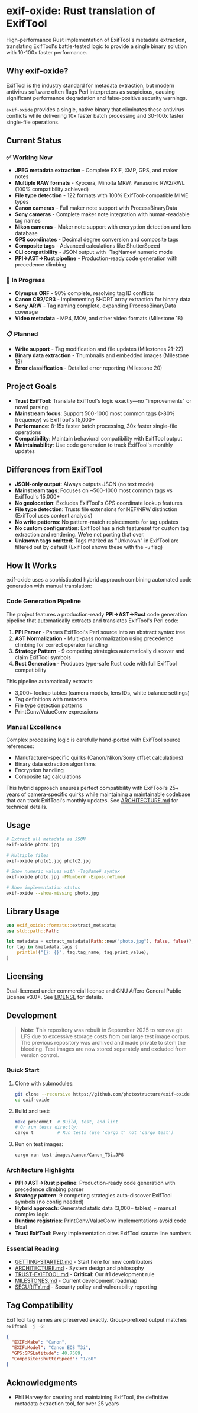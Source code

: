# exif-oxide: Rust translation of ExifTool

High-performance Rust implementation of ExifTool's metadata extraction, translating ExifTool's battle-tested logic to provide a single binary solution with 10-100x faster performance.

## Why exif-oxide?

ExifTool is the industry standard for metadata extraction, but modern antivirus software often flags Perl interpreters as suspicious, causing significant performance degradation and false-positive security warnings.

`exif-oxide` provides a single, native binary that eliminates these antivirus conflicts while delivering 10x faster batch processing and 30-100x faster single-file operations.

## Current Status

### ✅ **Working Now**

- **JPEG metadata extraction** - Complete EXIF, XMP, GPS, and maker notes
- **Multiple RAW formats** - Kyocera, Minolta MRW, Panasonic RW2/RWL (100% compatibility achieved)
- **File type detection** - 122 formats with 100% ExifTool-compatible MIME types
- **Canon cameras** - Full maker note support with ProcessBinaryData
- **Sony cameras** - Complete maker note integration with human-readable tag names
- **Nikon cameras** - Maker note support with encryption detection and lens database
- **GPS coordinates** - Decimal degree conversion and composite tags
- **Composite tags** - Advanced calculations like ShutterSpeed
- **CLI compatibility** - JSON output with -TagName# numeric mode
- **PPI→AST→Rust pipeline** - Production-ready code generation with precedence climbing

### 🚧 **In Progress**

- **Olympus ORF** - 90% complete, resolving tag ID conflicts
- **Canon CR2/CR3** - Implementing SHORT array extraction for binary data
- **Sony ARW** - Tag naming complete, expanding ProcessBinaryData coverage
- **Video metadata** - MP4, MOV, and other video formats (Milestone 18)

### 📋 **Planned**

- **Write support** - Tag modification and file updates (Milestones 21-22)
- **Binary data extraction** - Thumbnails and embedded images (Milestone 19)
- **Error classification** - Detailed error reporting (Milestone 20)

## Project Goals

- **Trust ExifTool**: Translate ExifTool's logic exactly—no "improvements" or novel parsing
- **Mainstream focus**: Support 500-1000 most common tags (>80% frequency) vs ExifTool's 15,000+
- **Performance**: 8-15x faster batch processing, 30x faster single-file operations
- **Compatibility**: Maintain behavioral compatibility with ExifTool output
- **Maintainability**: Use code generation to track ExifTool's monthly updates

## Differences from ExifTool

- **JSON-only output**: Always outputs JSON (no text mode)
- **Mainstream tags**: Focuses on ~500-1000 most common tags vs ExifTool's 15,000+
- **No geolocation**: Excludes ExifTool's GPS coordinate lookup features
- **File type detection**: Trusts file extensions for NEF/NRW distinction (ExifTool uses content analysis)
- **No write patterns**: No pattern-match replacements for tag updates
- **No custom configuration**: ExifTool has a rich featureset for custom tag extraction and rendering. We're not porting that over.
- **Unknown tags omitted**: Tags marked as "Unknown" in ExifTool are filtered out by default (ExifTool shows these with the `-u` flag)

## How It Works

exif-oxide uses a sophisticated hybrid approach combining automated code generation with manual translation:

### Code Generation Pipeline

The project features a production-ready **PPI→AST→Rust** code generation pipeline that automatically extracts and translates ExifTool's Perl code:

1. **PPI Parser** - Parses ExifTool's Perl source into an abstract syntax tree
2. **AST Normalization** - Multi-pass normalization using precedence climbing for correct operator handling
3. **Strategy Pattern** - 9 competing strategies automatically discover and claim ExifTool symbols
4. **Rust Generation** - Produces type-safe Rust code with full ExifTool compatibility

This pipeline automatically extracts:
- 3,000+ lookup tables (camera models, lens IDs, white balance settings)
- Tag definitions with metadata
- File type detection patterns
- PrintConv/ValueConv expressions

### Manual Excellence

Complex processing logic is carefully hand-ported with ExifTool source references:
- Manufacturer-specific quirks (Canon/Nikon/Sony offset calculations)
- Binary data extraction algorithms
- Encryption handling
- Composite tag calculations

This hybrid approach ensures perfect compatibility with ExifTool's 25+ years of camera-specific quirks while maintaining a maintainable codebase that can track ExifTool's monthly updates. See [ARCHITECTURE.md](docs/ARCHITECTURE.md) for technical details.

## Usage

```bash
# Extract all metadata as JSON
exif-oxide photo.jpg

# Multiple files
exif-oxide photo1.jpg photo2.jpg

# Show numeric values with -TagName# syntax
exif-oxide photo.jpg -FNumber# -ExposureTime#

# Show implementation status
exif-oxide --show-missing photo.jpg
```

## Library Usage

```rust
use exif_oxide::formats::extract_metadata;
use std::path::Path;

let metadata = extract_metadata(Path::new("photo.jpg"), false, false)?;
for tag in &metadata.tags {
    println!("{}: {}", tag.tag_name, tag.print_value);
}
```

## Licensing

Dual-licensed under commercial license and GNU Affero General Public License v3.0+. See [LICENSE](./LICENSE) for details.

## Development

> **Note**: This repository was rebuilt in September 2025 to remove git LFS due to excessive storage costs from our large test image corpus. The previous repository was archived and made private to stem the bleeding. Test images are now stored separately and excluded from version control.

### Quick Start

1. Clone with submodules:

   ```bash
   git clone --recursive https://github.com/photostructure/exif-oxide
   cd exif-oxide
   ```

2. Build and test:

   ```bash
   make precommit  # Build, test, and lint
   # Or run tests directly:
   cargo t         # Run tests (use 'cargo t' not 'cargo test')
   ```

3. Run on test images:
   ```bash
   cargo run test-images/canon/Canon_T3i.JPG
   ```

### Architecture Highlights

- **PPI→AST→Rust pipeline**: Production-ready code generation with precedence climbing parser
- **Strategy pattern**: 9 competing strategies auto-discover ExifTool symbols (no config needed)
- **Hybrid approach**: Generated static data (3,000+ tables) + manual complex logic
- **Runtime registries**: PrintConv/ValueConv implementations avoid code bloat
- **Trust ExifTool**: Every implementation cites ExifTool source line numbers

### Essential Reading

- [GETTING-STARTED.md](docs/GETTING-STARTED.md) - Start here for new contributors
- [ARCHITECTURE.md](docs/ARCHITECTURE.md) - System design and philosophy
- [TRUST-EXIFTOOL.md](docs/TRUST-EXIFTOOL.md) - **Critical**: Our #1 development rule
- [MILESTONES.md](docs/MILESTONES.md) - Current development roadmap
- [SECURITY.md](SECURITY.md) - Security policy and vulnerability reporting

## Tag Compatibility

ExifTool tag names are preserved exactly. Group-prefixed output matches `exiftool -j -G`:

```json
{
  "EXIF:Make": "Canon",
  "EXIF:Model": "Canon EOS T3i",
  "GPS:GPSLatitude": 40.7589,
  "Composite:ShutterSpeed": "1/60"
}
```

## Acknowledgments

- Phil Harvey for creating and maintaining ExifTool, the definitive metadata extraction tool, for over 25 years
